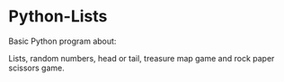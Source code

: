 # Python-Lists

Basic Python program about:

Lists, random numbers, head or tail, treasure map game and rock paper scissors game.
